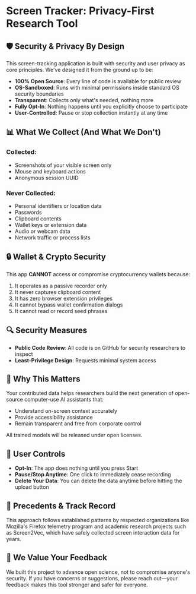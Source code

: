 # Screen Tracker: Privacy-First Research Tool

## 🛡️ Security & Privacy By Design

This screen-tracking application is built with security and user privacy as core principles. We've designed it from the ground up to be:

- **100% Open Source**: Every line of code is available for public review
- **OS-Sandboxed**: Runs with minimal permissions inside standard OS security boundaries
- **Transparent**: Collects only what's needed, nothing more
- **Fully Opt-In**: Nothing happens until you explicitly choose to participate
- **User-Controlled**: Pause or stop collection instantly at any time

## 📊 What We Collect (And What We Don't)

### Collected:
- Screenshots of your visible screen only
- Mouse and keyboard actions
- Anonymous session UUID

### Never Collected:
- Personal identifiers or location data
- Passwords
- Clipboard contents
- Wallet keys or extension data
- Audio or webcam data
- Network traffic or process lists

## 🔒 Wallet & Crypto Security

This app **CANNOT** access or compromise cryptocurrency wallets because:

1. It operates as a passive recorder only
2. It never captures clipboard content
3. It has zero browser extension privileges
4. It cannot bypass wallet confirmation dialogs
5. It cannot read or record seed phrases

## 🔍 Security Measures

- **Public Code Review**: All code is on GitHub for security researchers to inspect
- **Least-Privilege Design**: Requests minimal system access

## 🧪 Why This Matters

Your contributed data helps researchers build the next generation of open-source computer-use AI assistants that:

- Understand on-screen context accurately
- Provide accessibility assistance
- Remain transparent and free from corporate control

All trained models will be released under open licenses.

## 🔄 User Controls

- **Opt-In**: The app does nothing until you press Start
- **Pause/Stop Anytime**: One click to immediately cease recording
- **Delete Your Data**: You can delete the data anytime before hitting the upload button

## 🔗 Precedents & Track Record

This approach follows established patterns by respected organizations like Mozilla's Firefox telemetry program and academic research projects such as Screen2Vec, which have safely collected screen interaction data for years.

## 💬 We Value Your Feedback

We built this project to advance open science, not to compromise anyone's security. If you have concerns or suggestions, please reach out—your feedback makes this tool stronger and safer for everyone.